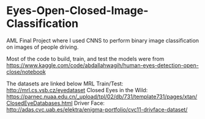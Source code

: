 # Eyes-Open-Closed-Image-Classification
AML Final Project where I used CNNS to perform binary image classification on images of people driving.

Most of the code to build, train, and test the models were from https://www.kaggle.com/code/abdallahwagih/human-eyes-detection-open-close/notebook

The datasets are linked below
MRL Train/Test: http://mrl.cs.vsb.cz/eyedataset
Closed Eyes in the Wild: https://parnec.nuaa.edu.cn/_upload/tpl/02/db/731/template731/pages/xtan/ClosedEyeDatabases.html
Driver Face: http://adas.cvc.uab.es/elektra/enigma-portfolio/cvc11-drivface-dataset/
